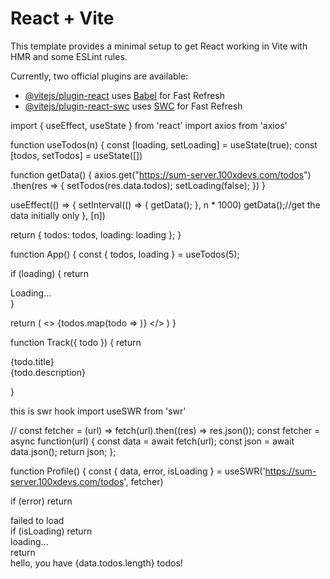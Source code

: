 # React + Vite

This template provides a minimal setup to get React working in Vite with HMR and some ESLint rules.

Currently, two official plugins are available:

- [@vitejs/plugin-react](https://github.com/vitejs/vite-plugin-react/blob/main/packages/plugin-react/README.md) uses [Babel](https://babeljs.io/) for Fast Refresh
- [@vitejs/plugin-react-swc](https://github.com/vitejs/vite-plugin-react-swc) uses [SWC](https://swc.rs/) for Fast Refresh




import { useEffect, useState } from 'react'
import axios from 'axios'

function useTodos(n) {
  const [loading, setLoading] = useState(true);
  const [todos, setTodos] = useState([])

  function getData() {
    axios.get("https://sum-server.100xdevs.com/todos")
      .then(res => {
        setTodos(res.data.todos);
        setLoading(false);
      })
  }

  useEffect(() => {
    setInterval(() => {
      getData();
    }, n * 1000)
    getData();//get the data initially only 
  }, [n])

  return {
    todos: todos,
    loading: loading
  };
}

function App() {
  const { todos, loading } = useTodos(5);

  if (loading) {
    return <div>
      Loading...
    </div>
  }

  return (
    <>
      {todos.map(todo => <Track todo={todo} />)}
    </>
  )
}

function Track({ todo }) {
  return <div>
    {todo.title}
    <br />
    {todo.description}
  </div>
}



this is swr hook
import useSWR from 'swr'

// const fetcher = (url) => fetch(url).then((res) => res.json());
const fetcher = async function(url) {
  const data = await fetch(url);
  const json = await data.json();
  return json;
};

function Profile() {
  const { data, error, isLoading } = useSWR('https://sum-server.100xdevs.com/todos', fetcher)
 
  if (error) return <div>failed to load</div>
  if (isLoading) return <div>loading...</div>
  return <div>hello, you have {data.todos.length} todos!</div>
